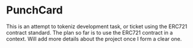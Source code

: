 # PunchCard
This is an attempt to tokeniz development task, or ticket using the ERC721 contract standard. The plan so far is to use the ERC721 contract in a context. Will add more details about the project once I form a clear one.
